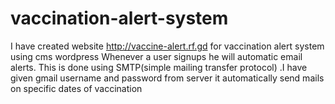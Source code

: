 # vaccination-alert-system
I have created website http://vaccine-alert.rf.gd for vaccination  alert system using cms wordpress Whenever a user signups he will automatic email alerts. This is done using  SMTP(simple mailing transfer protocol) .I have given gmail username and password from server it automatically send mails on specific dates of vaccination
